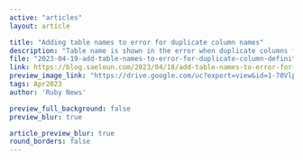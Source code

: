 ```yaml
---
active: "articles"
layout: article

title: "Adding table names to error for duplicate column names"
description: "Table name is shown in the error when duplicate columns for the same table is entered while creating it."
file: "2023-04-19-add-table-names-to-error-for-duplicate-column-definitions.md"
link: https://blog.saeloun.com/2023/04/18/add-table-names-to-error-for-duplicate-column-definitions
preview_image_link: "https://drive.google.com/uc?export=view&id=1-70Vlp6VsoShsCWkyEKFgc1hDzZ7Cg7_"
tags: Apr2023
author: 'Ruby News'

preview_full_background: false
preview_blur: true

article_preview_blur: true
round_borders: false
---
```

